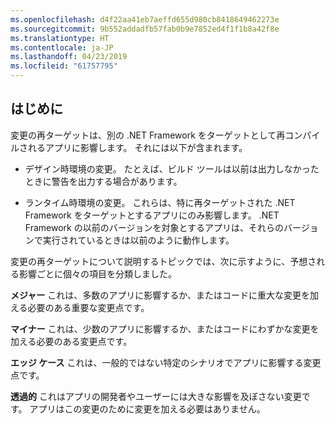 ```yaml
---
ms.openlocfilehash: d4f22aa41eb7aeffd655d980cb8418649462273e
ms.sourcegitcommit: 9b552addadfb57fab0b9e7852ed4f1f1b8a42f8e
ms.translationtype: HT
ms.contentlocale: ja-JP
ms.lasthandoff: 04/23/2019
ms.locfileid: "61757795"
---
```

## <a name="introduction"></a>はじめに
変更の再ターゲットは、別の .NET Framework をターゲットとして再コンパイルされるアプリに影響します。 それには以下が含まれます。

* デザイン時環境の変更。 たとえば、ビルド ツールは以前は出力しなかったときに警告を出力する場合があります。

* ランタイム時環境の変更。 これらは、特に再ターゲットされた .NET Framework をターゲットとするアプリにのみ影響します。 .NET Framework の以前のバージョンを対象とするアプリは、それらのバージョンで実行されているときは以前のように動作します。

変更の再ターゲットについて説明するトピックでは、次に示すように、予想される影響ごとに個々の項目を分類しました。

**メジャー** これは、多数のアプリに影響するか、またはコードに重大な変更を加える必要のある重要な変更点です。

**マイナー** これは、少数のアプリに影響するか、またはコードにわずかな変更を加える必要のある変更点です。

**エッジ ケース** これは、一般的ではない特定のシナリオでアプリに影響する変更点です。

**透過的** これはアプリの開発者やユーザーには大きな影響を及ぼさない変更です。 アプリはこの変更のために変更を加える必要はありません。
